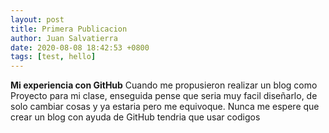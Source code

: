 ```yaml
---
layout: post
title: Primera Publicacion
author: Juan Salvatierra
date: 2020-08-08 18:42:53 +0800
tags: [test, hello]
---
```


**Mi experiencia con GitHub**
Cuando me propusieron realizar un blog como Proyecto para mi clase, enseguida pense que seria muy facil diseñarlo, de solo cambiar cosas y ya estaria pero me equivoque. Nunca me espere que crear un blog con ayuda de GitHub tendria que usar codigos 
